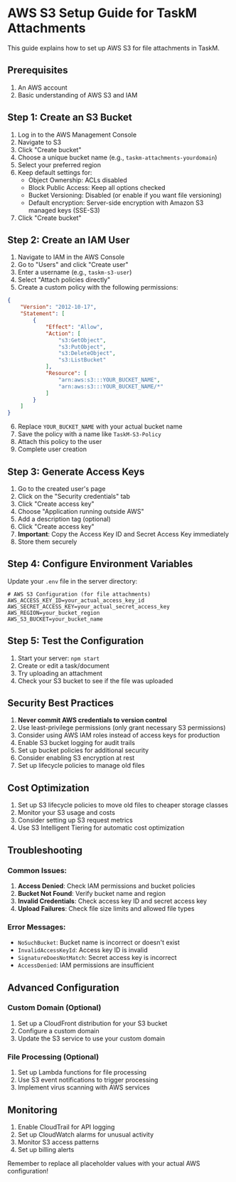 # AWS S3 Setup Guide for TaskM Attachments

This guide explains how to set up AWS S3 for file attachments in TaskM.

## Prerequisites

1. An AWS account
2. Basic understanding of AWS S3 and IAM

## Step 1: Create an S3 Bucket

1. Log in to the AWS Management Console
2. Navigate to S3
3. Click "Create bucket"
4. Choose a unique bucket name (e.g., `taskm-attachments-yourdomain`)
5. Select your preferred region
6. Keep default settings for:
   - Object Ownership: ACLs disabled
   - Block Public Access: Keep all options checked
   - Bucket Versioning: Disabled (or enable if you want file versioning)
   - Default encryption: Server-side encryption with Amazon S3 managed keys (SSE-S3)
7. Click "Create bucket"

## Step 2: Create an IAM User

1. Navigate to IAM in the AWS Console
2. Go to "Users" and click "Create user"
3. Enter a username (e.g., `taskm-s3-user`)
4. Select "Attach policies directly"
5. Create a custom policy with the following permissions:

```json
{
    "Version": "2012-10-17",
    "Statement": [
        {
            "Effect": "Allow",
            "Action": [
                "s3:GetObject",
                "s3:PutObject",
                "s3:DeleteObject",
                "s3:ListBucket"
            ],
            "Resource": [
                "arn:aws:s3:::YOUR_BUCKET_NAME",
                "arn:aws:s3:::YOUR_BUCKET_NAME/*"
            ]
        }
    ]
}
```

6. Replace `YOUR_BUCKET_NAME` with your actual bucket name
7. Save the policy with a name like `TaskM-S3-Policy`
8. Attach this policy to the user
9. Complete user creation

## Step 3: Generate Access Keys

1. Go to the created user's page
2. Click on the "Security credentials" tab
3. Click "Create access key"
4. Choose "Application running outside AWS"
5. Add a description tag (optional)
6. Click "Create access key"
7. **Important**: Copy the Access Key ID and Secret Access Key immediately
8. Store them securely

## Step 4: Configure Environment Variables

Update your `.env` file in the server directory:

```env
# AWS S3 Configuration (for file attachments)
AWS_ACCESS_KEY_ID=your_actual_access_key_id
AWS_SECRET_ACCESS_KEY=your_actual_secret_access_key
AWS_REGION=your_bucket_region
AWS_S3_BUCKET=your_bucket_name
```

## Step 5: Test the Configuration

1. Start your server: `npm start`
2. Create or edit a task/document
3. Try uploading an attachment
4. Check your S3 bucket to see if the file was uploaded

## Security Best Practices

1. **Never commit AWS credentials to version control**
2. Use least-privilege permissions (only grant necessary S3 permissions)
3. Consider using AWS IAM roles instead of access keys for production
4. Enable S3 bucket logging for audit trails
5. Set up bucket policies for additional security
6. Consider enabling S3 encryption at rest
7. Set up lifecycle policies to manage old files

## Cost Optimization

1. Set up S3 lifecycle policies to move old files to cheaper storage classes
2. Monitor your S3 usage and costs
3. Consider setting up S3 request metrics
4. Use S3 Intelligent Tiering for automatic cost optimization

## Troubleshooting

### Common Issues:

1. **Access Denied**: Check IAM permissions and bucket policies
2. **Bucket Not Found**: Verify bucket name and region
3. **Invalid Credentials**: Check access key ID and secret access key
4. **Upload Failures**: Check file size limits and allowed file types

### Error Messages:

- `NoSuchBucket`: Bucket name is incorrect or doesn't exist
- `InvalidAccessKeyId`: Access key ID is invalid
- `SignatureDoesNotMatch`: Secret access key is incorrect
- `AccessDenied`: IAM permissions are insufficient

## Advanced Configuration

### Custom Domain (Optional)

1. Set up a CloudFront distribution for your S3 bucket
2. Configure a custom domain
3. Update the S3 service to use your custom domain

### File Processing (Optional)

1. Set up Lambda functions for file processing
2. Use S3 event notifications to trigger processing
3. Implement virus scanning with AWS services

## Monitoring

1. Enable CloudTrail for API logging
2. Set up CloudWatch alarms for unusual activity
3. Monitor S3 access patterns
4. Set up billing alerts

Remember to replace all placeholder values with your actual AWS configuration!
